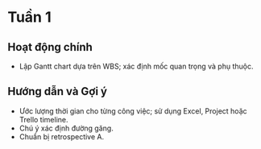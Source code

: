 # Tuần 1

## Hoạt động chính

- Lập Gantt chart dựa trên WBS; xác định mốc quan trọng và phụ thuộc.

## Hướng dẫn và Gợi ý

- Ước lượng thời gian cho từng công việc; sử dụng Excel, Project hoặc Trello timeline.
- Chú ý xác định đường găng.
- Chuẩn bị retrospective A.